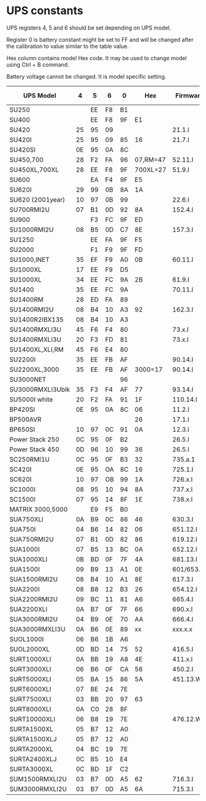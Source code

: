 # UPS constants

UPS registers 4, 5 and 6 should be set depending on UPS model.

Register 0 is battery constant might be set to FF and will be changed after the calibration to value similar to the table value.

Hex column contains model Hex code. It may be used to change model using Ctrl + B command.

Battery voltage cannot be changed. It is model specific setting.

| UPS Model        | 4  | 5  | 6  | 0  | Hex      | Firmware    | Battery voltage |
|------------------|----|----|----|----|----------|-------------|-----------------|
| SU250            |    | EE | F8 | B1 |          |             |                 |
| SU400            |    | EE | F8 | 9F | E1       |             |                 |
| SU420            | 25 | 95 | 09 |    |          | 21.1.I      | 24v             |
| SU420I           | 25 | 95 | 09 | 85 | 16       | 21.7.I      |                 |
| SU420SI          | 0E | 95 | 0A | 8C |          |             |                 |
| SU450,700        | 28 | F2 | FA | 96 | 07,RM=47 | 52.11.I     | 24v             |
| SU450XL,700XL    | 28 | EE | F8 | 9F | 700XL=27 | 51.9.I      | 24v             |
| SU600            |    | EA | F4 | 9F | E5       |             |                 |
| SU620I           | 29 | 99 | 0B | 8A | 1A       |             |                 |
| SU620 (2001year) | 10 | 97 | 0B | 99 |          | 22.6.I      |                 |
| SU700RMI2U       | 07 | B1 | 0D | 92 | 8A       | 152.4.I     |                 |
| SU900            |    | F3 | FC | 9F | ED       |             |                 |
| SU1000RMI2U      | 08 | B5 | 0D | C7 | 8E       | 157.3.I     |                 |
| SU1250           |    | EE | FA | 9F | F5       |             |                 |
| SU2000           |    | F1 | F9 | 9F | FD       |             |                 |
| SU1000,INET      | 35 | EF | F9 | A0 | 0B       | 60.11.I     |                 |
| SU1000XL         | 17 | EE | F9 | D5 |          |             |                 |
| SU1000XL         | 34 | EE | FC | 9A | 2B       | 61.9.I      |                 |
| SU1400           | 35 | EE | FC | 9A |          | 70.11.I     |                 |
| SU1400RM         | 28 | ED | FA | 89 |          |             |                 |
| SU1400RMI2U      | 08 | B4 | 10 | A3 | 92       | 162.3.I     |                 |
| SU1400R2IBX135   | 08 | B4 | 10 | A3 |          |             |                 |
| SU1400RMXLI3U    | 45 | F6 | F4 | 80 |          | 73.x.I      |                 |
| SU1400RMXLI3U    | 20 | F3 | FD | 81 |          | 73.x.I      |                 |
| SU1400XL,XLI,RM  | 45 | F6 | E4 | 80 |          |             |                 |
| SU2200I          | 35 | EE | FB | AF |          | 90.14.I     | 48v             |
| SU2200XL,3000    | 35 | EE | FB | AF | 3000=17  | 90.14.I     | 48v             |
| SU3000NET        |    |    |    | 96 |          |             | 48v             |
| SU3000RMXLI3Ublk | 35 | F3 | F4 | AF | 77       | 93.14.I     | 48v             |
| SU5000I white    | 20 | F2 | FA | 91 | 1F       | 110.14.I    |                 |
| BP420SI          | 0E | 95 | 0A | 8C | 06       | 11.2.I      |                 |
| BP500AVR         |    |    |    |    | 26       | 17.1.I      |                 |
| BP650SI          | 10 | 97 | 0C | 91 | 0A       | 12.3.I      |                 |
| Power Stack 250  | 0C | 95 | 0F | B2 |          | 26.5.I      |                 |
| Power Stack 450  | 0D | 96 | 10 | 99 | 36       | 26.5.I      |                 |
| SC250RMI1U       | 0C | 95 | 0F | B3 | 32       | 735.a.1     |                 |
| SC420I           | 0E | 95 | OA | 8C | 16       | 725.1.I     |                 |
| SC620I           | 10 | 97 | OB | 99 | 1A       | 726.x.I     |                 |
| SC1000I          | 08 | 95 | 10 | 94 | 8A       | 737.x.I     |                 |
| SC1500I          | 07 | 95 | 14 | 8F | 1E       | 738.x.I     |                 |
| MATRIX 3000,5000 |    | E9 | F5 | B0 |          |             |                 |
| SUA750XLI        | 0A | B9 | 0C | 86 | 46       | 630.3.I     |                 |
| SUA750I          | 04 | B6 | 14 | 82 | 06       | 651.12.I    |                 |
| SUA750RMI2U      | 07 | B1 | 0D | 82 | 86       | 619.12.I    |                 |
| SUA1000I         | 07 | B5 | 13 | BC | 0A       | 652.12.I    | 24v             |
| SUA1000XLI       | 0B | BD | 0F | 7F | 4A       | 681.13.I    |                 |
| SUA1500I         | 09 | B9 | 13 | A1 | 0E       | 601/653.x.I | 24v             |
| SUA1500RMI2U     | 08 | B4 | 10 | A1 | 8E       | 617.3.I     |                 |
| SUA2200I         | 08 | B8 | 12 | B3 | 26       | 654.12.I    |                 |
| SUA2200RMI2U     | 09 | BC | 11 | 81 | A6       | 665.4.I     |                 |
| SUA2200XLI       | 0A | B7 | 0F | 7F | 66       | 690.x.I     |                 |
| SUA3000RMI2U     | 04 | B9 | 0E | 70 | AA       | 666.4.I     |                 |
| SUA3000RMXLI3U   | 0A | B6 | 0E | 89 | xx       | xxx.x.x     |                 |
| SUOL1000I        | 06 | B6 | 1B | A6 |          |             |                 |
| SUOL2000XL       | 0D | BD | 14 | 75 | 52       | 416.5.I     |                 |
| SURT1000XLI      | 0A | BB | 19 | A8 | 4E       | 411.x.I     |                 |
| SURT3000XLI      | 06 | B6 | 0F | CA | 56       | 450.2.I     |                 |
| SURT5000XLI      | 05 | BA | 15 | 86 | 5A       | 451.13.W    |                 |
| SURT6000XLI      | 07 | BE | 24 | 7E |          |             |                 |
| SURT7500XLI      | 03 | BB | 20 | 97 | 63       |             |                 |
| SURT8000XLI      | 0A | C0 | 28 | 8F |          |             |                 |
| SURT10000XLI     | 06 | B8 | 19 | 7E |          | 476.12.W    |                 |
| SURTA1500XL      | 05 | B7 | 12 | A0 |          |             |                 |
| SURTA1500XLJ     | 05 | B7 | 12 | A0 |          |             |                 |
| SURTA2000XL      | 04 | BC | 19 | 7E |          |             |                 |
| SURTA2400XLJ     | 0C | B5 | 10 | E4 |          |             |                 |
| SURTA3000XL      | 0C | BD | 1F | C2 |          |             |                 |
| SUM1500RMXLI2U   | 03 | B7 | 0D | A5 | 62       | 716.3.I     |                 |
| SUM3000RMXLI2U   | 03 | B7 | 0D | A5 | 6A       | 715.3.I     |                 |
